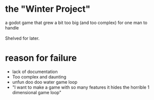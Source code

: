 # the "Winter Project"
a godot game that grew a bit too big (and too complex) for one man to handle  <br><br>
Shelved for later. 
# reason for failure
- lack of documentation
- Too complex and daunting
- unfun doo doo water game loop
- "I want to make a game with so many features it hides the horrible 1 dimensional game loop"
